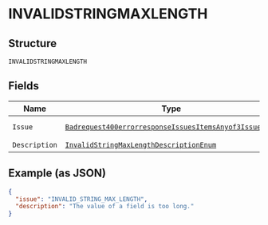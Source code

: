 
# INVALIDSTRINGMAXLENGTH

## Structure

`INVALIDSTRINGMAXLENGTH`

## Fields

| Name | Type | Tags | Description | Getter | Setter |
|  --- | --- | --- | --- | --- | --- |
| `Issue` | [`Badrequest400errorresponseIssuesItemsAnyof3IssueEnum`](../../doc/models/badrequest-400-errorresponse-issues-items-anyof-3-issue-enum.md) | Optional | - | Badrequest400errorresponseIssuesItemsAnyof3IssueEnum getIssue() | setIssue(Badrequest400errorresponseIssuesItemsAnyof3IssueEnum issue) |
| `Description` | [`InvalidStringMaxLengthDescriptionEnum`](../../doc/models/invalid-string-max-length-description-enum.md) | Optional | - | InvalidStringMaxLengthDescriptionEnum getDescription() | setDescription(InvalidStringMaxLengthDescriptionEnum description) |

## Example (as JSON)

```json
{
  "issue": "INVALID_STRING_MAX_LENGTH",
  "description": "The value of a field is too long."
}
```

